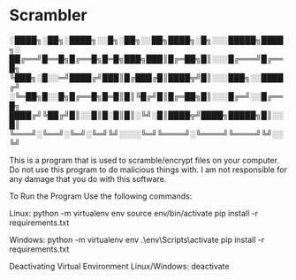 # Scrambler


  ░████╗░██╗░████╗░░█╗░██╗░░██╗████╗░█╗░░░█████╗████╗░
  ██╔══╝█══█╗█╔══█╗█═█╗███╗███║█╔═██╗█║░░░█╔═══╝█╔══█╗
  ╚███╗░█░░═╝████╔╝███║█╔███╔█║████╦╝█║░░░███╗░░████╔╝
  ░╚═██╗█░░█╗█╔══█╗█═█║█║╚█╔╝█║█╔═██╗█║░░░█╔═╝░░█╔══█╗
  ████╔╝╚██╔╝█║░░█║█░█║█║░╚╝░█║████╦╝████╗█████╗█║░░█║
  ╚═══╝░╚══╝░╚═╝░╚═╝╚╝░░░░╚═╝╚════╝░╚════╝╚════╝╚╝░░╚╝

This is a program that is used to scramble/encrypt files on your computer.
Do not use this program to do malicious things with.
I am not responsible for any damage that you do with this software.

To Run the Program Use the following commands:

Linux:
python -m virtualenv env
source env/bin/activate
pip install -r requirements.txt

Windows:
python -m virtualenv env
.\env\Scripts\activate
pip install -r requirements.txt

Deactivating Virtual Environment Linux/Windows:
deactivate
